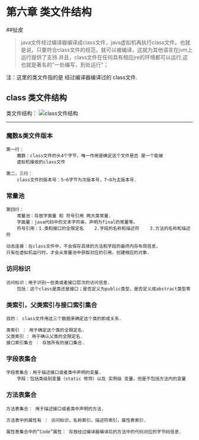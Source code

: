 ﻿# 第六章 类文件结构

##扯皮
> java文件经过编译器编译成class文件，java虚拟机再执行class文件。也就是说，只要符合class文件的规范，就可以被编译，这就为其他语言在jvm上运行提供了支持.并且，class文件在任何具有相应jre的环境都可以运行,这也就是著名的”一处编写，到处运行“；

注：这里的类文件指的是 经过编译器编译过的 class文件.

## class 类文件结构
类文件结构：
![class文件结构][1]

---
### 魔数&类文件版本
```
第一行：
    魔数：class文件的头4个字节，唯一作用是确定这个文件是否 是一个能被
    虚拟机接收的class文件

第二，三行：
    class文件的版本号：5~6字节为次版本号，7~8为主版本号.
```

### 常量池
```
第四行：
    常量池：存放字面量 和 符号引用 两大类常量.
    字面量：java代码中的文本字符串，声明为final的常量等。
    符号引用：1.类和接口的全限定名    2.字段的名称和描述符    3.方法的名称和描述符
    
动态连接：在class文件中，不会保存具体的方法和字段的最终内存布局信息，
只有在虚拟机运行时，才会从常量池中获取对应的引用，创建相应的对象.

```

### 访问标识
```
访问标识：用于识别一些类或者接口层次的访问信息.
    包括：这个class是类还是接口；是否定义为public类型，是否定义成abstract类型等
```

### 类索引，父类索引与接口索引集合
```
目的： class文件用这三个数据来确定这个类的即成关系.

类索引 ： 用于确定这个类的全限定名.
父类索引 : 用于确认父类的全限定名.
接口索引集合 ： 存放所有的接口集合.
```

### 字段表集合
```
字段表集合：用于描述接口或者类中声明的变量.
    字段：包括类级别变量（static 修饰）以及 实例级 变量，但是不包括方法内的变量 

```

### 方法表集合
```
方法表集合： 用于描述接口或者类中声明的方法.

方法表中的属性有 ： 访问标识，名称索引，描述符索引，属性表索引.

属性表集合中的“Code”属性： 存放经过编译器编译后的方法中的代码对应的字节码信息.
```


























  [1]: http://wiki.jikexueyuan.com/project/java-vm/images/classtable.jpg